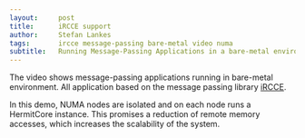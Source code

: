 ```yaml
---
layout:     post
title:      iRCCE support
author:     Stefan Lankes
tags: 	    ircce message-passing bare-metal video numa
subtitle:   Running Message-Passing Applications in a bare-metal environment
---
```


The video shows message-passing applications running in bare-metal environment.
All application based on the message passing library <a href="http://www.lfbs.rwth-aachen.de/publications/files/iRCCE.pdf">iRCCE</a>.

In this demo, NUMA nodes are isolated and on each node runs a HermitCore instance.
This promises a reduction of remote memory accesses, which increases the scalability of the system.

<div style="width:100%; margin:0; auto" align="center">
<script type="text/javascript" src="https://asciinema.org/a/42864.js" id="asciicast-42864" async=""></script>
</div>

